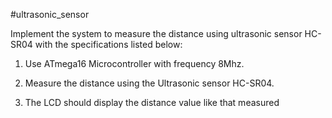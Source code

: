  #ultrasonic_sensor

Implement the  system to measure the distance using ultrasonic sensor  HC-SR04 with the specifications listed        below: 
1. Use ATmega16 Microcontroller with frequency 8Mhz. 

 

2. Measure the distance using the Ultrasonic sensor HC-SR04.

 

3. The LCD should display the distance value like that measured
